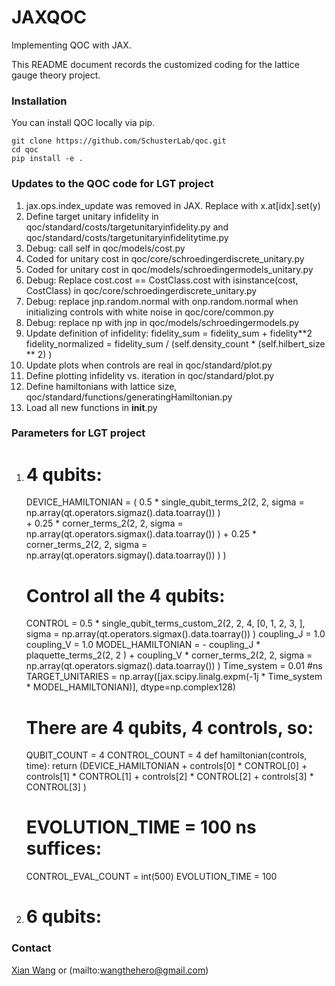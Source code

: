 # JAXQOC
Implementing QOC with JAX.

This README document records the customized coding for the lattice gauge theory project.

### Installation ###
You can install QOC locally via pip.
```
git clone https://github.com/SchusterLab/qoc.git
cd qoc
pip install -e .
```

### Updates to the QOC code for LGT project ###
1) jax.ops.index_update was removed in JAX. Replace with x.at[idx].set(y)
2) Define target unitary infidelity in qoc/standard/costs/targetunitaryinfidelity.py and qoc/standard/costs/targetunitaryinfidelitytime.py
3) Debug: call self in qoc/models/cost.py
4) Coded for unitary cost in qoc/core/schroedingerdiscrete_unitary.py
5) Coded for unitary cost in qoc/models/schroedingermodels_unitary.py
6) Debug: Replace cost.cost == CostClass.cost with isinstance(cost, CostClass) in qoc/core/schroedingerdiscrete_unitary.py
7) Debug: replace jnp.random.normal with onp.random.normal when initializing controls with white noise in qoc/core/common.py
8) Debug: replace np with jnp in qoc/models/schroedingermodels.py
9) Update definition of infidelity: fidelity_sum = fidelity_sum + fidelity**2
    fidelity_normalized = fidelity_sum / (self.density_count * (self.hilbert_size ** 2) )
10) Update plots when controls are real in qoc/standard/plot.py
11) Define plotting infidelity vs. iteration in qoc/standard/plot.py
12) Define hamiltonians with lattice size, qoc/standard/functions/generatingHamiltonian.py
13) Load all new functions in __init__.py

### Parameters for LGT project ###
1) # 4 qubits:
   DEVICE_HAMILTONIAN = ( 0.5 * single_qubit_terms_2(2, 2, sigma = np.array(qt.operators.sigmaz().data.toarray()) )  
                   + 0.25 * corner_terms_2(2, 2, sigma = np.array(qt.operators.sigmax().data.toarray()) )
                   + 0.25 * corner_terms_2(2, 2, sigma = np.array(qt.operators.sigmay().data.toarray()) )  )
   # Control all the 4 qubits:
   CONTROL = 0.5 * single_qubit_terms_custom_2(2, 2, 4, [0, 1, 2, 3, ], sigma = np.array(qt.operators.sigmax().data.toarray()) )
   coupling_J = 1.0 
   coupling_V = 1.0
   MODEL_HAMILTONIAN = - coupling_J * plaquette_terms_2(2, 2 ) + coupling_V * corner_terms_2(2, 2, sigma = np.array(qt.operators.sigmaz().data.toarray()) )
   Time_system = 0.01 #ns
   TARGET_UNITARIES = np.array([jax.scipy.linalg.expm(-1j * Time_system * MODEL_HAMILTONIAN)], dtype=np.complex128)
   # There are 4 qubits, 4 controls, so:
   QUBIT_COUNT = 4
   CONTROL_COUNT = 4
   def hamiltonian(controls, time):
       return (DEVICE_HAMILTONIAN
            + controls[0] * CONTROL[0]
            + controls[1] * CONTROL[1]
            + controls[2] * CONTROL[2]
            + controls[3] * CONTROL[3] )
   # EVOLUTION_TIME = 100 ns suffices:
   CONTROL_EVAL_COUNT = int(500)
   EVOLUTION_TIME = 100

2) # 6 qubits:
   
### Contact ###
[Xian Wang](mailto:xwang056@ucr.edu) or (mailto:wangthehero@gmail.com)
